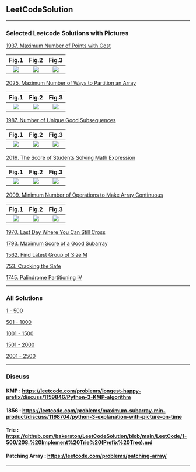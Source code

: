 ## LeetCodeSolution
---
### Selected Leetcode Solutions with Pictures

[1937. Maximum Number of Points with Cost](https://leetcode.com/problems/maximum-number-of-points-with-cost/discuss/1344908/C%2B%2BJavaPython-3-DP-Explanation-with-pictures.)


Fig.1 |  Fig.2 |  Fig.3
:-------------------------:|:-------------------------: |:-------------------------:
![](https://github.com/bakerston/Leetcode-Solution/blob/main/IMG/readme/6d117416-9210-4f4a-a5e0-57ce6fe97f52_1626580904.2815344.png)  | ![](https://github.com/bakerston/Leetcode-Solution/blob/main/IMG/readme/045c5759-54ba-4189-8af4-9d8888fd8053_1626580896.5886753.png) | ![](https://github.com/bakerston/Leetcode-Solution/blob/main/IMG/readme/90ed4b4f-68d7-4990-860a-e7efb5030db7_1626580911.6756952.png)


[2025. Maximum Number of Ways to Partition an Array](https://leetcode.com/problems/maximum-number-of-ways-to-partition-an-array/discuss/1507271/pythoncpp-explanation-with-pictures-on)

Fig.1 |  Fig.2 |  Fig.3
:-------------------------:|:-------------------------: |:-------------------------:
![](https://github.com/bakerston/Leetcode-Solution/blob/main/IMG/readme/2025_1.png) | ![](https://github.com/bakerston/Leetcode-Solution/blob/main/IMG/readme/2025_2.png) | ![](https://github.com/bakerston/Leetcode-Solution/blob/main/IMG/readme/2025_3.png) 

[1987. Number of Unique Good Subsequences](https://leetcode.com/problems/number-of-unique-good-subsequences/discuss/1431885/python-explanation-with-pictures)

Fig.1 |  Fig.2 |  Fig.3
:-------------------------:|:-------------------------: |:-------------------------:
![](https://github.com/bakerston/Leetcode-Solution/blob/main/IMG/readme/f2ddaef1-c938-4219-92bb-e9a91eec0cac_1630209787.9875412.png) | ![](https://github.com/bakerston/Leetcode-Solution/blob/main/IMG/readme/752ce536-33b0-4368-b996-9646af0e1fb1_1630209791.2866592.png) | ![](https://github.com/bakerston/Leetcode-Solution/blob/main/IMG/readme/6a670b68-3248-452c-90c2-cc0cda27722e_1630209794.4180772.png) 

[2019. The Score of Students Solving Math Expression](https://leetcode.com/problems/the-score-of-students-solving-math-expression/discuss/1486306/pythonjava-explanation-with-pictures-dp)

Fig.1 |  Fig.2 |  Fig.3
:-------------------------:|:-------------------------: |:-------------------------:
![](https://github.com/bakerston/Leetcode-Solution/blob/main/IMG/readme/2019_1.png) | ![](https://github.com/bakerston/Leetcode-Solution/blob/main/IMG/readme/2019_2.png) | ![](https://github.com/bakerston/Leetcode-Solution/blob/main/IMG/readme/2019_3.png) 

[2009. Minimum Number of Operations to Make Array Continuous](https://leetcode.com/problems/minimum-number-of-operations-to-make-array-continuous/discuss/1470900/Python-Explanation-with-Pictures-Binary-Search)

Fig.1 |  Fig.2 |  Fig.3
:-------------------------:|:-------------------------: |:-------------------------:
![](https://github.com/bakerston/Leetcode-Solution/blob/main/IMG/readme/2009_1.png) | ![](https://github.com/bakerston/Leetcode-Solution/blob/main/IMG/readme/2009_2.png) | ![](https://github.com/bakerston/Leetcode-Solution/blob/main/IMG/readme/2009_3.png) 


[1970. Last Day Where You Can Still Cross](https://leetcode.com/problems/last-day-where-you-can-still-cross/discuss/1403988/python-3-union-find-join-the-water-not-the-land-explanation-with-pictures)

[1793. Maximum Score of a Good Subarray](https://leetcode.com/problems/maximum-score-of-a-good-subarray/discuss/1109684/Python-3-Stack-based-solution-O(n)-with-explanation.)

[1562. Find Latest Group of Size M](https://leetcode.com/problems/find-latest-group-of-size-m/discuss/1049746/python-3-with-explaination)

[753. Cracking the Safe](https://leetcode.com/problems/cracking-the-safe/discuss/1152271/python-3-de-bruijn-sequence)

[1745. Palindrome Partitioning IV](https://leetcode.com/problems/palindrome-partitioning-iv/discuss/1045766/python-3-2d-matrix-dp)

---
### All Solutions
[1 - 500](https://github.com/bakerston/LeetCodeSolution/tree/main/LeetCode/1-500) 

[501 - 1000](https://github.com/bakerston/LeetCodeSolution/tree/main/LeetCode/501-1000) 

[1001 - 1500](https://github.com/bakerston/LeetCodeSolution/tree/main/LeetCode/1001-1500)

[1501 - 2000](https://github.com/bakerston/LeetCodeSolution/tree/main/LeetCode/1501-2000)

[2001 - 2500](https://github.com/bakerston/LeetCodeSolution/tree/main/LeetCode/2001-2500)





---
### Discuss
#### KMP : https://leetcode.com/problems/longest-happy-prefix/discuss/1159846/Python-3-KMP-algorithm
#### 1856 : https://leetcode.com/problems/maximum-subarray-min-product/discuss/1198704/python-3-explanation-with-picture-on-time
#### Trie : https://github.com/bakerston/LeetCodeSolution/blob/main/LeetCode/1-500/208.%20Implement%20Trie%20(Prefix%20Tree).md
#### Patching Array : https://leetcode.com/problems/patching-array/
---

